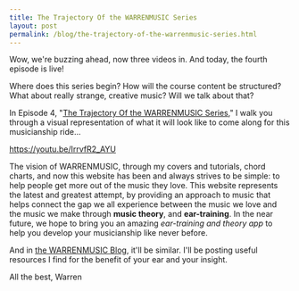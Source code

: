 ```yaml
---
title: The Trajectory Of the WARRENMUSIC Series
layout: post
permalink: /blog/the-trajectory-of-the-warrenmusic-series.html
---
```

Wow, we're buzzing ahead, now three videos in. And today, the fourth episode is live!

Where does this series begin? How will the course content be structured? What about really strange, creative music? Will we talk about that?

In Episode 4, "[The Trajectory Of the WARRENMUSIC Series](https://youtu.be/IrrvfR2_AYU)," I walk you through a visual representation of what it will look like to come along for this musicianship ride...

https://youtu.be/IrrvfR2_AYU

The vision of WARRENMUSIC, through my covers and tutorials, chord charts, and now this website has been and always strives to be simple: to help people get more out of the music they love. This website represents the latest and greatest attempt, by providing an approach to music that helps connect the gap we all experience between the music we love and the music we make through **music theory**, and **ear-training**. In the near future, we hope to bring you an amazing _ear-training and theory app_ to help you develop your musicianship like never before.

And in [the WARRENMUSIC Blog](http://warrenlain.com/blog/), it'll be similar. I'll be posting useful resources I find for the benefit of your ear and your insight.

All the best,
Warren
